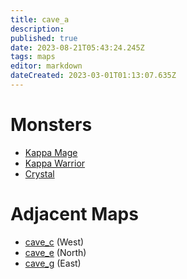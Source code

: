 ```yaml
---
title: cave_a
description: 
published: true
date: 2023-08-21T05:43:24.245Z
tags: maps
editor: markdown
dateCreated: 2023-03-01T01:13:07.635Z
---
```


# Monsters
 * [Kappa Mage](/monsters/kappa-mage)
 * [Kappa Warrior](/monsters/kappa-warrior)
 * [Crystal](/monsters/crystal)

# Adjacent Maps
 * [cave_c](/maps/cave_c) (West)
 * [cave_e](/maps/cave_e) (North)
 * [cave_g](/maps/cave_g) (East)
